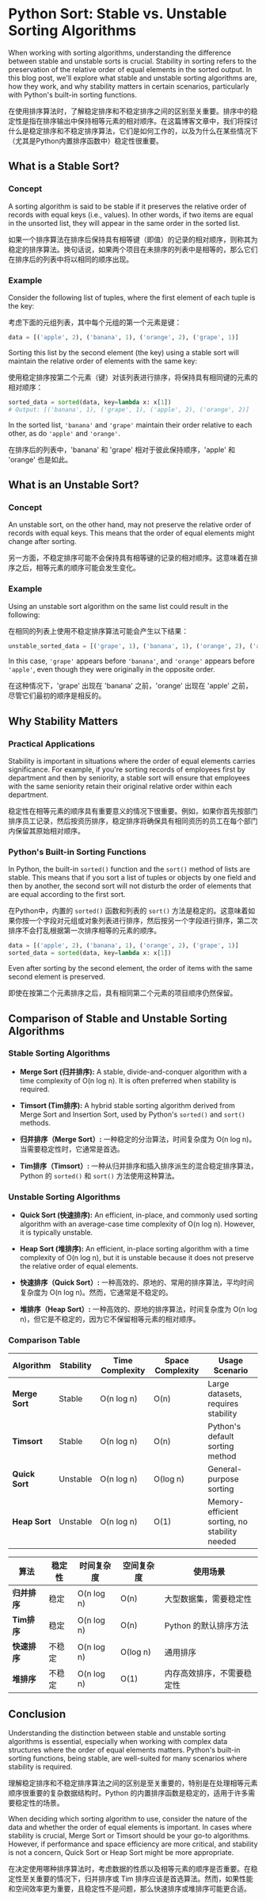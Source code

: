 # Python Sort: Stable vs. Unstable Sorting Algorithms

When working with sorting algorithms, understanding the difference between stable and unstable sorts is crucial. Stability in sorting refers to the preservation of the relative order of equal elements in the sorted output. In this blog post, we'll explore what stable and unstable sorting algorithms are, how they work, and why stability matters in certain scenarios, particularly with Python's built-in sorting functions.

在使用排序算法时，了解稳定排序和不稳定排序之间的区别至关重要。排序中的稳定性是指在排序输出中保持相等元素的相对顺序。在这篇博客文章中，我们将探讨什么是稳定排序和不稳定排序算法，它们是如何工作的，以及为什么在某些情况下（尤其是Python内置排序函数中）稳定性很重要。

## What is a Stable Sort?

### Concept
A sorting algorithm is said to be stable if it preserves the relative order of records with equal keys (i.e., values). In other words, if two items are equal in the unsorted list, they will appear in the same order in the sorted list.

如果一个排序算法在排序后保持具有相等键（即值）的记录的相对顺序，则称其为稳定的排序算法。换句话说，如果两个项目在未排序的列表中是相等的，那么它们在排序后的列表中将以相同的顺序出现。

### Example
Consider the following list of tuples, where the first element of each tuple is the key:

考虑下面的元组列表，其中每个元组的第一个元素是键：

```python
data = [('apple', 2), ('banana', 1), ('orange', 2), ('grape', 1)]
```

Sorting this list by the second element (the key) using a stable sort will maintain the relative order of elements with the same key:

使用稳定排序按第二个元素（键）对该列表进行排序，将保持具有相同键的元素的相对顺序：

```python
sorted_data = sorted(data, key=lambda x: x[1])
# Output: [('banana', 1), ('grape', 1), ('apple', 2), ('orange', 2)]
```

In the sorted list, `'banana'` and `'grape'` maintain their order relative to each other, as do `'apple'` and `'orange'`.

在排序后的列表中，'banana' 和 'grape' 相对于彼此保持顺序，'apple' 和 'orange' 也是如此。

## What is an Unstable Sort?

### Concept
An unstable sort, on the other hand, may not preserve the relative order of records with equal keys. This means that the order of equal elements might change after sorting.

另一方面，不稳定排序可能不会保持具有相等键的记录的相对顺序。这意味着在排序之后，相等元素的顺序可能会发生变化。

### Example
Using an unstable sort algorithm on the same list could result in the following:

在相同的列表上使用不稳定排序算法可能会产生以下结果：

```python
unstable_sorted_data = [('grape', 1), ('banana', 1), ('orange', 2), ('apple', 2)]
```

In this case, `'grape'` appears before `'banana'`, and `'orange'` appears before `'apple'`, even though they were originally in the opposite order.

在这种情况下，'grape' 出现在 'banana' 之前，'orange' 出现在 'apple' 之前，尽管它们最初的顺序是相反的。

## Why Stability Matters

### Practical Applications
Stability is important in situations where the order of equal elements carries significance. For example, if you're sorting records of employees first by department and then by seniority, a stable sort will ensure that employees with the same seniority retain their original relative order within each department.

稳定性在相等元素的顺序具有重要意义的情况下很重要。例如，如果你首先按部门排序员工记录，然后按资历排序，稳定排序将确保具有相同资历的员工在每个部门内保留其原始相对顺序。

### Python's Built-in Sorting Functions

In Python, the built-in `sorted()` function and the `sort()` method of lists are stable. This means that if you sort a list of tuples or objects by one field and then by another, the second sort will not disturb the order of elements that are equal according to the first sort.

在Python中，内置的 `sorted()` 函数和列表的 `sort()` 方法是稳定的。这意味着如果你按一个字段对元组或对象列表进行排序，然后按另一个字段进行排序，第二次排序不会打乱根据第一次排序相等的元素的顺序。

```python
data = [('apple', 2), ('banana', 1), ('orange', 2), ('grape', 1)]
sorted_data = sorted(data, key=lambda x: x[1])
```

Even after sorting by the second element, the order of items with the same second element is preserved.

即使在按第二个元素排序之后，具有相同第二个元素的项目顺序仍然保留。

## Comparison of Stable and Unstable Sorting Algorithms

### Stable Sorting Algorithms
- **Merge Sort (归并排序):** A stable, divide-and-conquer algorithm with a time complexity of O(n log n). It is often preferred when stability is required.
- **Timsort (Tim排序):** A hybrid stable sorting algorithm derived from Merge Sort and Insertion Sort, used by Python's `sorted()` and `sort()` methods.

- **归并排序（Merge Sort）:** 一种稳定的分治算法，时间复杂度为 O(n log n)。当需要稳定性时，它通常是首选。
- **Tim排序（Timsort）:** 一种从归并排序和插入排序派生的混合稳定排序算法，Python 的 `sorted()` 和 `sort()` 方法使用这种算法。

### Unstable Sorting Algorithms
- **Quick Sort (快速排序):** An efficient, in-place, and commonly used sorting algorithm with an average-case time complexity of O(n log n). However, it is typically unstable.
- **Heap Sort (堆排序):** An efficient, in-place sorting algorithm with a time complexity of O(n log n), but it is unstable because it does not preserve the relative order of equal elements.

- **快速排序（Quick Sort）:** 一种高效的、原地的、常用的排序算法，平均时间复杂度为 O(n log n)。然而，它通常是不稳定的。
- **堆排序（Heap Sort）:** 一种高效的、原地的排序算法，时间复杂度为 O(n log n)，但它是不稳定的，因为它不保留相等元素的相对顺序。

### Comparison Table

| Algorithm       | Stability | Time Complexity  | Space Complexity | Usage Scenario                           |
|-----------------|-----------|------------------|------------------|------------------------------------------|
| **Merge Sort**  | Stable    | O(n log n)       | O(n)             | Large datasets, requires stability       |
| **Timsort**     | Stable    | O(n log n)       | O(n)             | Python's default sorting method          |
| **Quick Sort**  | Unstable  | O(n log n)       | O(log n)         | General-purpose sorting                  |
| **Heap Sort**   | Unstable  | O(n log n)       | O(1)             | Memory-efficient sorting, no stability needed |

| **算法**         | **稳定性** | **时间复杂度**    | **空间复杂度**    | **使用场景**                                  |
|-----------------|-----------|------------------|------------------|----------------------------------------------|
| **归并排序**     | 稳定       | O(n log n)       | O(n)             | 大型数据集，需要稳定性                        |
| **Tim排序**      | 稳定       | O(n log n)       | O(n)             | Python 的默认排序方法                          |
| **快速排序**     | 不稳定     | O(n log n)       | O(log n)         | 通用排序                                     |
| **堆排序**       | 不稳定     | O(n log n)       | O(1)             | 内存高效排序，不需要稳定性                      |

## Conclusion

Understanding the distinction between stable and unstable sorting algorithms is essential, especially when working with complex data structures where the order of equal elements matters. Python's built-in sorting functions, being stable, are well-suited for many scenarios where stability is required.

理解稳定排序和不稳定排序算法之间的区别是至关重要的，特别是在处理相等元素顺序很重要的复杂数据结构时。Python 的内置排序函数是稳定的，适用于许多需要稳定性的场景。

When deciding which sorting algorithm to use, consider the nature of the data and whether the order of equal elements is important. In cases where stability is crucial, Merge Sort or Timsort should be your go-to algorithms. However, if performance and space efficiency are more critical, and stability is not a concern, Quick Sort or Heap Sort might be more appropriate.

在决定使用哪种排序算法时，考虑数据的性质以及相等元素的顺序是否重要。在稳定性至关重要的情况下，归并排序或 Tim 排序应该是首选算法。然而，如果性能和空间效率更为重要，且稳定性不是问题，那么快速排序或堆排序可能更合适。
